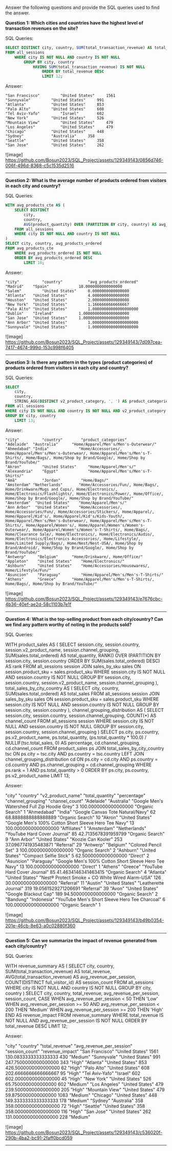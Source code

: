 Answer the following questions and provide the SQL queries used to find the answer.

    
**Question 1: Which cities and countries have the highest level of transaction revenues on the site?**

SQL Queries:

```SQL
SELECT DISTINCT city, country, SUM(total_transaction_revenue) AS total_revenue
FROM all_sessions
	WHERE city IS NOT NULL AND country IS NOT NULL
		GROUP BY city, country
			HAVING SUM(total_transaction_revenue) IS NOT NULL
				ORDER BY total_revenue DESC
				LIMIT 12;
```

Answer:

```"city"	            "country"	        "total_revenue"
"San Francisco"	    	"United States"	    1561
"Sunnyvale"	        "United States"	    991
"Atlanta"	        "United States"	    853
"Palo Alto"	        "United States"	    608
"Tel Aviv-Yafo"	    	"Israel"	    602
"New York"	        "United States"	    526
"Mountain View"	    	"United States"	    479
"Los Angeles"	    	"United States"	    479
"Chicago"	        "United States"	    448
"Sydney"	        "Australia"	    358
"Seattle"	        "United States"	    358
"San Jose"	        "United States"	    262
```

![image] https://github.com/Bosun2023/SQL_Project/assets/129349143/0856d746-006f-496d-8368-c5c1535d2516

------------------------------

**Question 2: What is the average number of products ordered from visitors in each city and country?**

SQL Queries:

```SQL
WITH avg_products_cte AS (
    SELECT DISTINCT
        city,
        country,
        AVG(product_quantity) OVER (PARTITION BY city, country) AS avg_products_ordered
    FROM all_sessions
    WHERE city IS NOT NULL AND country IS NOT NULL
)
SELECT city, country, avg_products_ordered
FROM avg_products_cte
	WHERE avg_products_ordered IS NOT NULL
	ORDER BY avg_products_ordered DESC
		LIMIT 10;
```
Answer:
```
"city"	    	"country"	        "avg_products_ordered"
"Madrid"	"Spain"	           	10.0000000000000000
"Salem"	    	"United States"    	8.0000000000000000
"Atlanta"	"United States"	    	4.0000000000000000
"Houston"	"United States"	    	2.0000000000000000
"New York"	"United States"	    	1.1666666666666667
"Palo Alto"	"United States"	    	1.00000000000000000000
"Dublin"	"Ireland"	        1.00000000000000000000
"San Jose"	"United States"	   	1.00000000000000000000
"Ann Arbor"	"United States"	    	1.00000000000000000000
"Sunnyvale"	"United States"	    	1.00000000000000000000
```

![image] https://github.com/Bosun2023/SQL_Project/assets/129349143/7d097cea-7417-4674-999d-153c998f6405

-----------------------------------


**Question 3: Is there any pattern in the types (product categories) of products ordered from visitors in each city and country?**


SQL Queries:

```SQL
SELECT
    city,
    country,
    STRING_AGG(DISTINCT v2_product_category, ', ') AS product_categories
FROM all_sessions
WHERE city IS NOT NULL AND country IS NOT NULL AND v2_product_category IS NOT NULL
GROUP BY city, country
    LIMIT 13;
```

Answer:
```
"city"	        "country"	     "product_categories"
"Adelaide"	"Australia"	     "Home/Apparel/Men's/Men's-Outerwear/"
"Ahmedabad"	"India"	            "Home/Accessories/, Home/Apparel/Men's/Men's-Outerwear/, Home/Apparel/Men's/Men's-T-Shirts/, Home/Bags/, Home/Shop by Brand/Google/, Home/Shop by Brand/YouTube/"
"Akron"	        "United States"	    "Home/Apparel/Men's/"
"Alexandria"	"Egypt"	            "Home/Apparel/Men's/Men's-T-Shirts/"
"Amã"	        "Jordan"	     "Home/Bags/"
"Amsterdam"	"Netherlands"	    "Home/Accessories/Fun/, Home/Bags/, Home/Drinkware/Mugs and Cups/, Home/Electronics/, Home/Electronics/Flashlights/, Home/Electronics/Power/, Home/Office/, Home/Shop by Brand/Google/, Home/Shop by Brand/YouTube/"
"Amsterdam"	 "United States"    "Home/Apparel/Men's/"
"Ann Arbor"	 "United States"    "Home/Accessories/, Home/Accessories/Fun/, Home/Accessories/Stickers/, Home/Apparel/, Home/Apparel/Kid's/, Home/Apparel/Kid's/Kids-Youth/, Home/Apparel/Men's/Men's-Outerwear/, Home/Apparel/Men's/Men's-T-Shirts/, Home/Apparel/Women's/, Home/Apparel/Women's/Women's-Outerwear/, Home/Apparel/Women's/Women's-T-Shirts/, Home/Bags/, Home/Clearance Sale/, Home/Electronics/, Home/Electronics/Audio/, Home/Electronics/Electronics Accessories/, Home/Lifestyle/, Home/Limited Supply/Bags/, Home/Nest/Nest-USA/, Home/Shop by Brand/Android/, Home/Shop by Brand/Google/, Home/Shop by Brand/YouTube/"
"Antwerp"	  "Belgium"	     "Home/Drinkware/, Home/Office/"
"Appleton"	  "United States"    "Home/Electronics/"
"Ashburn"	  "United States"    "Home/Accessories/Housewares/, Home/Lifestyle/Fun/"
"Asuncion"	  "Paraguay"	     "Home/Apparel/Men's/Men's-T-Shirts/"
"Athens"	  "Greece"	     "Home/Apparel/Men's/Men's-T-Shirts/, Home/Bags/, Home/Shop by Brand/YouTube/"
```

![image] https://github.com/Bosun2023/SQL_Project/assets/129349143/e7676cbc-4b36-40ef-ae2d-58c1103b7e1f 

-------------------------------------------

**Question 4: What is the top-selling product from each city/country? Can we find any pattern worthy of noting in the products sold?**


SQL Queries:

WITH product_sales AS (
    SELECT
        session.city,
        session.country,
        session.v2_product_name,
        session.channel_grouping,
        SUM(sales.total_ordered) AS total_quantity,
        RANK() OVER (PARTITION BY session.city, session.country ORDER BY SUM(sales.total_ordered) DESC) AS rank
    FROM all_sessions session
    JOIN sales_by_sku sales ON session.product_sku = sales.product_sku
    WHERE session.city IS NOT NULL AND session.country IS NOT NULL
    GROUP BY session.city, session.country, session.v2_product_name, session.channel_grouping
),
total_sales_by_city_country AS (
    SELECT
        city,
        country,
        SUM(sales.total_ordered) AS total_sales
    FROM all_sessions session
    JOIN sales_by_sku sales ON session.product_sku = sales.product_sku
    WHERE session.city IS NOT NULL AND session.country IS NOT NULL
    GROUP BY session.city, session.country
),
channel_grouping_distribution AS (
    SELECT
        session.city,
        session.country,
        session.channel_grouping,
        COUNT(*) AS channel_count
    FROM all_sessions session
    WHERE session.city IS NOT NULL AND session.country IS NOT NULL
    GROUP BY session.city, session.country, session.channel_grouping
)
SELECT
    ps.city,
    ps.country,
    ps.v2_product_name,
    ps.total_quantity,
    (ps.total_quantity * 100.0) / NULLIF(tsc.total_sales, 0) AS percentage,
    cd.channel_grouping,
    cd.channel_count
FROM product_sales ps
JOIN total_sales_by_city_country tsc ON ps.city = tsc.city AND ps.country = tsc.country
LEFT JOIN channel_grouping_distribution cd ON ps.city = cd.city AND ps.country = cd.country AND ps.channel_grouping = cd.channel_grouping
	WHERE ps.rank = 1 AND ps.total_quantity > 0
	ORDER BY ps.city, ps.country, ps.v2_product_name
	LIMIT 13;

Answer:

"city"	        "country"	    "v2_product_name"	                                                "total_quantity"	"percentage"	        "channel_grouping"	"channel_count"
"Adelaide"	    "Australia"	    "Google Men's Watershed Full Zip Hoodie Grey"	                    3	                100.0000000000000000	"Organic Search"	1
"Ahmedabad"	    "India"	        "Google Canvas Tote Natural/Navy"	                                62	                68.8888888888888889	    "Organic Search"	10
"Akron"	        "United States"	"Google Men's 100% Cotton Short Sleeve Hero Tee Navy"	            13	                100.0000000000000000	"Affiliates"	    1
"Amsterdam"	    "Netherlands"	"YouTube Hard Cover Journal"	                                    85	                42.7135678391959799	    "Organic Search"	9
"Ann Arbor"	    "United States"	"Koozie Can Kooler"	                                                253	                37.0967741935483871	    "Referral"	        29
"Antwerp"	    "Belgium"	    "Colored Pencil Set"	                                            3	                100.0000000000000000	"Organic Search"	2
"Ashburn"	    "United States"	"Compact Selfie Stick"	                                            5	                62.5000000000000000	    "Direct"	        2
"Asuncion"	    "Paraguay"	    "Google Men's 100% Cotton Short Sleeve Hero Tee Navy"	            13	                100.0000000000000000	"Direct"	        1
"Athens"	    "Greece"	    "YouTube Hard Cover Journal"	                                    85	                41.4634146341463415	    "Organic Search"	4
"Atlanta"	    "United States"	"Nest® Protect Smoke + CO White Wired Alarm-USA"	                126	                30.0000000000000000	    "Referral"	        11
"Austin"	    "United States"	"Leatherette Journal"	                                            319	                19.0561529271206691	    "Referral"	        39
"Avon"	        "United States"	"Google Blackout Cap"	                                            189	                94.5000000000000000	    "Organic Search"	2
"Bandung"	    "Indonesia"	    "YouTube Men's Short Sleeve Hero Tee Charcoal"	                    6	                100.0000000000000000	"Organic Search"	1

![image] https://github.com/Bosun2023/SQL_Project/assets/129349143/b49b0354-201e-46cb-8e63-a0c02880f360 

------------------------------------

**Question 5: Can we summarize the impact of revenue generated from each city/country?**

SQL Queries:


WITH revenue_summary AS (
    SELECT
        city,
        country,
        SUM(total_transaction_revenue) AS total_revenue,
        AVG(total_transaction_revenue) AS avg_revenue_per_session,
        COUNT(DISTINCT full_visitor_id) AS session_count
    FROM all_sessions
    WHERE city IS NOT NULL AND country IS NOT NULL
    GROUP BY city, country
)
SELECT
    city,
    country,
    total_revenue,
    avg_revenue_per_session,
    session_count,
    CASE
        WHEN avg_revenue_per_session < 50 THEN 'Low'
        WHEN avg_revenue_per_session >= 50 AND avg_revenue_per_session < 200 THEN 'Medium'
        WHEN avg_revenue_per_session >= 200 THEN 'High'
    END AS revenue_impact
FROM revenue_summary
WHERE total_revenue IS NOT NULL AND avg_revenue_per_session IS NOT NULL
ORDER BY total_revenue DESC
	LIMIT 12;

Answer:

"city"	            "country"	        "total_revenue"	    "avg_revenue_per_session"	"session_count"	"revenue_impact"
"San Francisco"	    "United States"	    1561	            130.0833333333333333	    430	            "Medium"
"Sunnyvale"	        "United States"	    991	                247.7500000000000000	    343	            "High"
"Atlanta"	        "United States"	    853	                426.5000000000000000	    62	            "High"
"Palo Alto"	        "United States"	    608	                202.6666666666666667	    95	            "High"
"Tel Aviv-Yafo"	    "Israel"	        602	                602.0000000000000000	    45	            "High"
"New York"	        "United States"	    526	                65.7500000000000000	        602	            "Medium"
"Los Angeles"	    "United States"	    479	                239.5000000000000000	    205	            "High"
"Mountain View"	    "United States"	    479	                59.8750000000000000	        1083	        "Medium"
"Chicago"	        "United States"	    448	                149.3333333333333333	    178	            "Medium"
"Sydney"	        "Australia"	        358	                358.0000000000000000	    72	            "High"
"Seattle"	        "United States"	    358	                358.0000000000000000	    116	            "High"
"San Jose"	        "United States"	    262	                131.0000000000000000	    228	            "Medium"

![image] https://github.com/Bosun2023/SQL_Project/assets/129349143/c536020f-290b-4ba2-bc91-2faff0bcd059 

---------------------------------------




